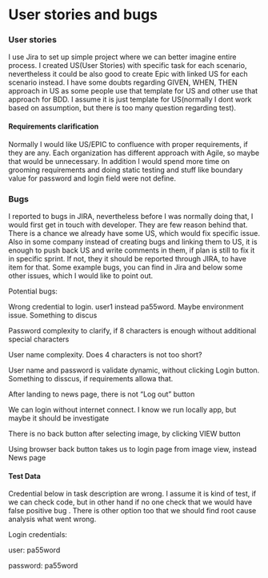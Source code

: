 # User stories and bugs

### User stories

I use Jira to set up simple project where we can better imagine entire process. I created US(User Stories) with specific task for each scenario, nevertheless it could be also good to create Epic with linked US for each scenario instead. I have some doubts regarding GIVEN, WHEN, THEN approach in US as some people use that template for US and other use that approach for BDD. I assume it is just template for US(normally I dont work based on assumption, but there is too many question regarding test).

#### Requirements clarification

Normally I would like US/EPIC to confluence with proper requirements, if they are any. Each organization has different approach with Agile, so maybe that would be unnecessary. In addition I would spend more time on grooming requirements and doing static testing and stuff like boundary value for password and login field were not define.

### Bugs

I reported to bugs in JIRA, nevertheless before I was normally doing that, I would first get in touch with developer. They are few reason behind that. There is a chance we already have some US, which would fix specific issue. Also in some company instead of creating bugs and linking them to US, it is enough to push back US and write comments in them, if plan is still to fix it in specific sprint. If not, they it should be reported through JIRA, to have item for that. Some example bugs, you can find in Jira and below some other issues, which I would like to point out.

Potential bugs:

Wrong credential to login. user1 instead pa55word. Maybe environment issue. Something to discus

Password complexity to clarify, if 8 characters is enough without additional special characters

User name complexity. Does 4 characters is not too short?

User name and password is validate dynamic, without clicking Login button. Something to disscus, if requirements allowa that.

After landing to news page, there is not “Log out” button

We can login without internet connect. I know we run locally app, but maybe it should be investigate

There is no back button after selecting image, by clicking VIEW button

Using browser back button takes us to login page from image view, instead News page

#### Test Data

Credential below in task description are wrong. I assume it is kind of test, if we can check code, but in other hand if no one check that we would have false positive bug . There is other option too that we should find root cause analysis what went wrong.

Login credentials:

user: pa55word

password: pa55word
